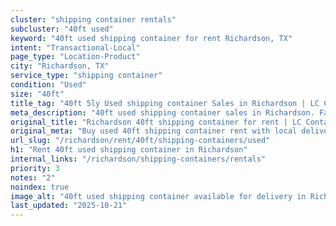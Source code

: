 ```yaml
---
cluster: "shipping container rentals"
subcluster: "40ft used"
keyword: "40ft used shipping container for rent Richardson, TX"
intent: "Transactional-Local"
page_type: "Location-Product"
city: "Richardson, TX"
service_type: "shipping container"
condition: "Used"
size: "40ft"
title_tag: "40ft 5ly Used shipping container Sales in Richardson | LC Container"
meta_description: "40ft used shipping container sales in Richardson. Fast delivery, competitive pricing. Serving shipping containers area. Quote ID: VKT. Call (214) 524-4168 for your free quote today."
original_title: "Richardson 40ft shipping container for rent | LC Container"
original_meta: "Buy used 40ft shipping container rent with local delivery in Richardson, TX. LC Container — local Since 2003. Request a fast quote today."
url_slug: "/richardson/rent/40ft/shipping-containers/used"
h1: "Rent 40ft used shipping container in Richardson"
internal_links: "/richardson/shipping-containers/rentals"
priority: 3
notes: "2"
noindex: true
image_alt: "40ft used shipping container available for delivery in Richardson"
last_updated: "2025-10-21"
---
```


<!-- TODO: Add unique city/inventory copy, images, and internal links here. -->
